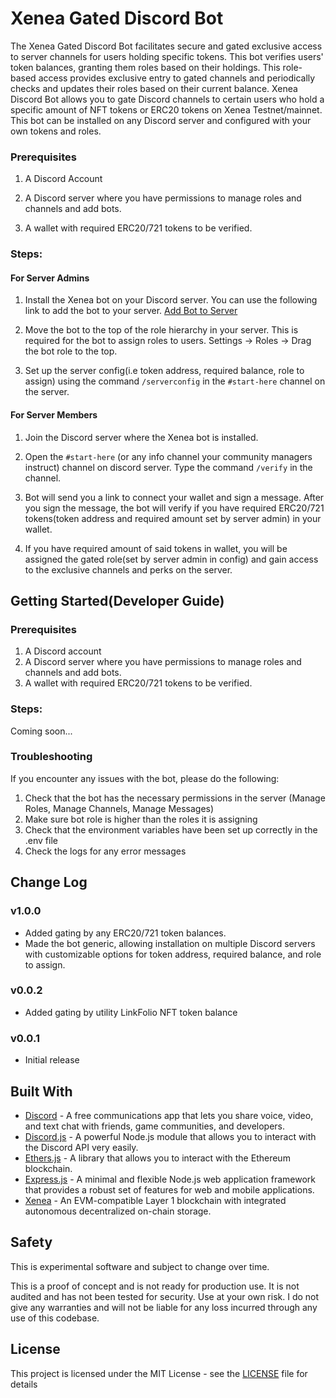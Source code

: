# Xenea Gated Discord Bot

The Xenea Gated Discord Bot facilitates secure and gated exclusive access to server channels for users holding specific tokens. This bot verifies users' token balances, granting them roles based on their holdings. This role-based access provides exclusive entry to gated channels and periodically checks and updates their roles based on their current balance. Xenea Discord Bot allows you to gate Discord channels to certain users who hold a specific amount of NFT tokens or ERC20 tokens on Xenea Testnet/mainnet. This bot can be installed on any Discord server and configured with your own tokens and roles.

### Prerequisites

1. A Discord Account

2. A Discord server where you have permissions to manage roles and channels and add bots.

3. A wallet with required ERC20/721 tokens to be verified.

### Steps:

#### For Server Admins

1. Install the Xenea bot on your Discord server. You can use the following link to add the bot to your server. [Add Bot to Server](https://discord.com/oauth2/authorize?client_id=1248189350177669150)

2. Move the bot to the top of the role hierarchy in your server. This is required for the bot to assign roles to users. Settings -> Roles -> Drag the bot role to the top.

3. Set up the server config(i.e token address, required balance, role to assign) using the command `/serverconfig` in the `#⁠start-here` channel on the server.

#### For Server Members

1. Join the Discord server where the Xenea bot is installed.

2. Open the `#⁠start-here` (or any info channel your community managers instruct) channel on discord server. Type the command `/verify` in the channel.

3. Bot will send you a link to connect your wallet and sign a message. After you sign the message, the bot will verify if you have required ERC20/721 tokens(token address and required amount set by server admin) in your wallet.

4. If you have required amount of said tokens in wallet, you will be assigned the gated role(set by server admin in config) and gain access to the exclusive channels and perks on the server.

## Getting Started(Developer Guide)

### Prerequisites

1. A Discord account
2. A Discord server where you have permissions to manage roles and channels and add bots.
3. A wallet with required ERC20/721 tokens to be verified.

### Steps:

Coming soon...

### Troubleshooting

If you encounter any issues with the bot, please do the following:

1. Check that the bot has the necessary permissions in the server (Manage Roles, Manage Channels, Manage Messages)
2. Make sure bot role is higher than the roles it is assigning
3. Check that the environment variables have been set up correctly in the .env file
4. Check the logs for any error messages

## Change Log

### v1.0.0

- Added gating by any ERC20/721 token balances.
- Made the bot generic, allowing installation on multiple Discord servers with customizable options for token address, required balance, and role to assign.

### v0.0.2

- Added gating by utility LinkFolio NFT token balance

### v0.0.1

- Initial release

## Built With

- [Discord](https://discord.com/) - A free communications app that lets you share voice, video, and text chat with friends, game communities, and developers.
- [Discord.js](https://discord.js.org/) - A powerful Node.js module that allows you to interact with the Discord API very easily.
- [Ethers.js](https://docs.ethers.io/v5/) - A library that allows you to interact with the Ethereum blockchain.
- [Express.js](https://expressjs.com/) - A minimal and flexible Node.js web application framework that provides a robust set of features for web and mobile applications.
- [Xenea](https://xenea.io/) - An EVM-compatible Layer 1 blockchain with integrated autonomous decentralized on-chain storage.

## Safety

This is experimental software and subject to change over time.

This is a proof of concept and is not ready for production use. It is not audited and has not been tested for security. Use at your own risk.
I do not give any warranties and will not be liable for any loss incurred through any use of this codebase.

## License

This project is licensed under the MIT License - see the [LICENSE](LICENSE) file for details
